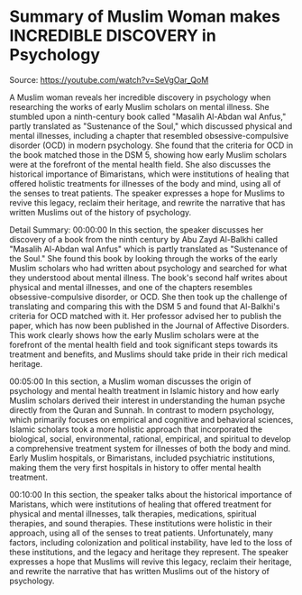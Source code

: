 # Summary of Muslim Woman makes INCREDIBLE DISCOVERY in Psychology

Source: https://youtube.com/watch?v=SeVgOar_QoM

A Muslim woman reveals her incredible discovery in psychology when researching the works of early Muslim scholars on mental illness. She stumbled upon a ninth-century book called "Masalih Al-Abdan wal Anfus," partly translated as "Sustenance of the Soul," which discussed physical and mental illnesses, including a chapter that resembled obsessive-compulsive disorder (OCD) in modern psychology. She found that the criteria for OCD in the book matched those in the DSM 5, showing how early Muslim scholars were at the forefront of the mental health field. She also discusses the historical importance of Bimaristans, which were institutions of healing that offered holistic treatments for illnesses of the body and mind, using all of the senses to treat patients. The speaker expresses a hope for Muslims to revive this legacy, reclaim their heritage, and rewrite the narrative that has written Muslims out of the history of psychology.

Detail Summary: 
00:00:00
In this section, the speaker discusses her discovery of a book from the ninth century by Abu Zayd Al-Balkhi called "Masalih Al-Abdan wal Anfus" which is partly translated as "Sustenance of the Soul." She found this book by looking through the works of the early Muslim scholars who had written about psychology and searched for what they understood about mental illness. The book's second half writes about physical and mental illnesses, and one of the chapters resembles obsessive-compulsive disorder, or OCD. She then took up the challenge of translating and comparing this with the DSM 5 and found that Al-Balkhi's criteria for OCD matched with it. Her professor advised her to publish the paper, which has now been published in the Journal of Affective Disorders. This work clearly shows how the early Muslim scholars were at the forefront of the mental health field and took significant steps towards its treatment and benefits, and Muslims should take pride in their rich medical heritage.

00:05:00
In this section, a Muslim woman discusses the origin of psychology and mental health treatment in Islamic history and how early Muslim scholars derived their interest in understanding the human psyche directly from the Quran and Sunnah. In contrast to modern psychology, which primarily focuses on empirical and cognitive and behavioral sciences, Islamic scholars took a more holistic approach that incorporated the biological, social, environmental, rational, empirical, and spiritual to develop a comprehensive treatment system for illnesses of both the body and mind. Early Muslim hospitals, or Bimaristans, included psychiatric institutions, making them the very first hospitals in history to offer mental health treatment.

00:10:00
In this section, the speaker talks about the historical importance of Maristans, which were institutions of healing that offered treatment for physical and mental illnesses, talk therapies, medications, spiritual therapies, and sound therapies. These institutions were holistic in their approach, using all of the senses to treat patients. Unfortunately, many factors, including colonization and political instability, have led to the loss of these institutions, and the legacy and heritage they represent. The speaker expresses a hope that Muslims will revive this legacy, reclaim their heritage, and rewrite the narrative that has written Muslims out of the history of psychology.

